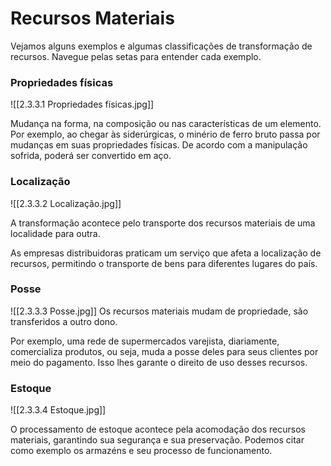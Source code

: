 # Recursos Materiais

Vejamos alguns exemplos e algumas classificações de transformação de recursos. Navegue pelas setas para entender cada exemplo.

### Propriedades físicas
![[2.3.3.1 Propriedades físicas.jpg]]

Mudança na forma, na composição ou nas características de um elemento. Por exemplo, ao chegar às siderúrgicas, o minério de ferro bruto passa por mudanças em suas propriedades físicas. De acordo com a manipulação sofrida, poderá ser convertido em aço.

### Localização
![[2.3.3.2 Localização.jpg]]

A transformação acontece pelo transporte dos recursos materiais de uma localidade para outra.

As empresas distribuidoras praticam um serviço que afeta a localização de recursos, permitindo o transporte de bens para diferentes lugares do país.

### Posse
![[2.3.3.3 Posse.jpg]]
Os recursos materiais mudam de propriedade, são transferidos a outro dono.

Por exemplo, uma rede de supermercados varejista, diariamente, comercializa produtos, ou seja, muda a posse deles para seus clientes por meio do pagamento. Isso lhes garante o direito de uso desses recursos.

### Estoque
![[2.3.3.4 Estoque.jpg]]

O processamento de estoque acontece pela acomodação dos recursos materiais, garantindo sua segurança e sua preservação. Podemos citar como exemplo os armazéns e seu processo de funcionamento.